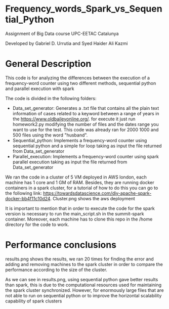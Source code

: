 # Frequency_words_Spark_vs_Sequential_Python
Assignment of Big Data course UPC-EETAC Catalunya

Developed by Gabriel D. Urrutia and Syed Haider Ali Kazmi  
# General Description

This code is for analyzing the differences between the execution of a frequency-word counter using two different methods, sequential python and parallel execution with spark

The code is divided in the following folders:
- Data_set_generator: Generates a .txt file that contains all the plain text information of cases related to a keyword between a range of years in the https://www.oldbaileyonline.org/. for execute it just run homework2.py modifying the number of files and the dates range you want to use for the test. This code was already ran for 2000 1000 and 500 files using the word "husband".
- Sequential_python: Implements a frequency-word counter using sequential python and a simple for loop taking as input the file returned from Data_set_generator
- Parallel_execution: Implements a frequency-word counter using spark parallel execution taking as input the file returned from Data_set_generator

We ran the code in a cluster of 5 VM deployed in AWS london, each machine has 1 core and 1 GM of RAM. Besides, they are running docker containers in a spark cluster, for a tutorial of how to do this you can go to the following link: https://towardsdatascience.com/diy-apache-spark-docker-bb4f11c10d24. Cluster.png shows the aws deployment

It is important to mention that in order to execute the code for the spark version is necessary to run the main_script.sh in the summit-spark container. Moreover, each machine has to clone this repo in the /home directory for the code to work.

# Performance conclusions
results.png shows the results, we ran 20 times for finding the error and adding and removing machines to the spark cluster in order to compare the performance according to the size of the cluster.

As we can see in results.png, using sequential python gave better results than spark, this is due to the computational resources used for maintaining the spark cluster synchronized. However, for enormously large files that are not able to run on sequential python or to improve the horizontal scalability capability of spark clusters
